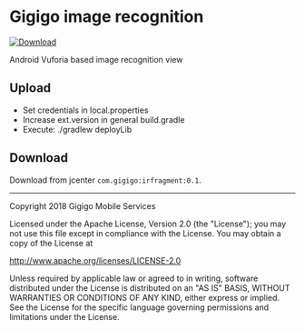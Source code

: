 Gigigo image recognition
========

[ ![Download](https://api.bintray.com/packages/gigigo-desarrollo/maven/com.gigigo%3Airfragment/images/download.svg) ](https://bintray.com/gigigo-desarrollo/maven/com.gigigo%3Airfragment/_latestVersion)

Android Vuforia based image recognition view

Upload
------
- Set credentials in local.properties
- Increase ext.version in general build.gradle
- Execute: ./gradlew deployLib

Download
--------
Download from jcenter `com.gigigo:irfragment:0.1`.


----

Copyright 2018 Gigigo Mobile Services

Licensed under the Apache License, Version 2.0 (the "License");
you may not use this file except in compliance with the License.
You may obtain a copy of the License at

   http://www.apache.org/licenses/LICENSE-2.0

Unless required by applicable law or agreed to in writing, software
distributed under the License is distributed on an "AS IS" BASIS,
WITHOUT WARRANTIES OR CONDITIONS OF ANY KIND, either express or implied.
See the License for the specific language governing permissions and
limitations under the License.
